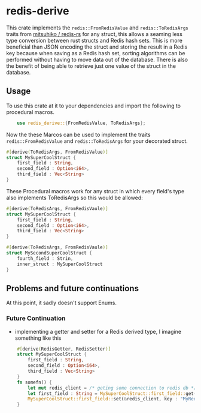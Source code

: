 # redis-derive

This crate implements the ```redis::FromRedisValue``` and ```redis::ToRedisArgs``` traits from [mitsuhiko / redis-rs](https://github.com/mitsuhiko/redis-rs) for any struct, this allows a seaming less type conversion between rust structs and Redis hash sets. This is more beneficial than JSON encoding the struct and storing the result in a Redis key because when saving as a Redis hash set, sorting algorithms can be performed without having to move data out of the database. There is also the benefit of being able to retrieve just one value of the struct in the database.

## Usage 

To use this crate at it to your dependencies and import the following to procedural macros.

```rust
    use redis_derive::{FromRedisValue, ToRedisArgs};
``` 

Now the these Marcos can be used to implement the traits ```redis::FromRedisValue``` and ```redis::ToRedisArgs``` for your decorated struct.

```rust
#[derive(ToRedisArgs, FromRedisValue)]
struct MySuperCoolStruct {
    first_field : String,
    second_field : Option<i64>,
    third_field : Vec<String>
}

```
These Procedural macros work for any struct in which every field's type also implements ToRedisArgs so this would be allowed: 
```rust 
#[derive(ToRedisArgs, FromRedisVaule)]
struct MySuperCoolStruct {
    first_field : String,
    second_field : Option<i64>,
    third_field : Vec<String>
}

#[derive(ToRedisArgs, FromRedisVaule)]
struct MySecondSuperCoolStruct {
    fourth_field : Strin,
    inner_struct : MySuperCoolStruct
}
```

## Problems and future continuations 

At this point, it sadly doesn't support Enums. 

### Future Continuation

- implementing a getter and setter for a Redis derived type, I imagine something like this 
```rust
    #[derive(RedisGetter, RedisSetter)]
    struct MySuperCoolStruct {
        first_field : String,
        second_field : Option<i64>,
        third_field : Vec<String>
    }
    fn somefn() {
        let mut redis_client = /* geting some connection to redis db */;
        let first_field : String = MySuperCoolStruct::first_field::get(&redis_client, key : "MyRedisKeyForStruct");
        MySuperCoolStruct::first_field::set(&redis_client, key : "MyRedisKeyForStruct", value : String::from("test"));
    }
```

 